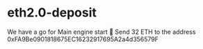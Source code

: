 # eth2.0-deposit
We have a go for Main engine start 🚀
Send 32 ETH to the address 0xFA9Be0901818675EC16232917695A2a4d356579F
